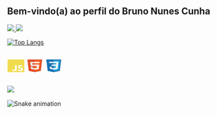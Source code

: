 ## Bem-vindo(a) ao perfil do Bruno Nunes Cunha

 <div>
   <a href="https://github.com/brunonunescunha">
   <img height="180em" src="https://github-readme-stats.vercel.app/api?username=brunonunescunha&show_icons=true&theme=tokyonight&include_all_commits=true&count_private=true"/>
   <img height="180em" src="https://github-readme-stats.vercel.app/api/top-langs/?username=brunonunescunha&layout=compact&langs_count=6&theme=tokyonight"/>

</div>
 
   [![Top Langs](https://github-readme-stats.vercel.app/api/top-langs/?username=brunonunescunha&layout=compact)](https://github.com/anuraghazra/github-readme-stats)
 
<div style="display: inline_block"><br>
  <img align="center" alt="Js" height="30" width="40" src="https://raw.githubusercontent.com/devicons/devicon/master/icons/javascript/javascript-plain.svg">
  <img align="center" alt="HTML" height="30" width="40" src="https://raw.githubusercontent.com/devicons/devicon/master/icons/html5/html5-original.svg">
  <img align="center" alt="CSS" height="30" width="40" src="https://raw.githubusercontent.com/devicons/devicon/master/icons/css3/css3-original.svg">
</div>
 
 
 
 <br>
 
 
<div> 

 <a herf="" target="_blank"><img src="https://img.shields.io/badge/-LinkedIn-%230077B5?style=for-the-badge&logo=linkedin&logoColor=white" target="_blank"></a> 
  
  ![Snake animation](https://github.com/brunonunescunha/brunonunescunha/blob/output/github-contribution-grid-snake.svg)
   

 
</div>

